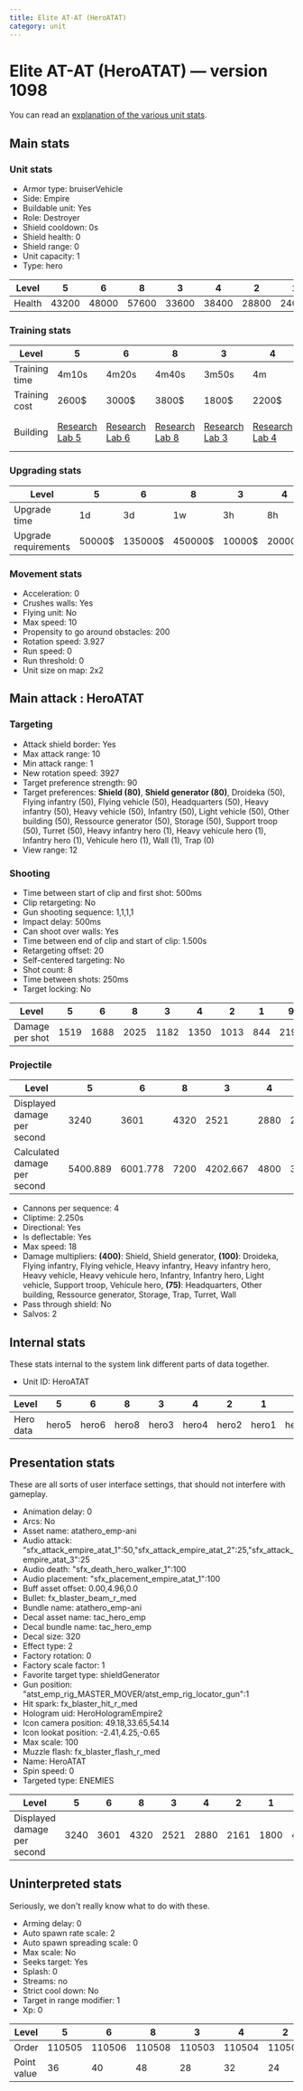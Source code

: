 ```yaml
---
title: Elite AT-AT (HeroATAT)
category: unit
---
```


# Elite AT-AT (HeroATAT) — version 1098

You can read an [explanation  of the various unit stats](unitexplained.md).

## Main stats

### Unit stats

  * Armor type: bruiserVehicle
  * Side: Empire
  * Buildable unit: Yes
  * Role: Destroyer
  * Shield cooldown: 0s
  * Shield health: 0
  * Shield range: 0
  * Unit capacity: 1
  * Type: hero

|Level |5    |6    |8    |3    |4    |2    |1    |9    |7    |10   |
|------|-----|-----|-----|-----|-----|-----|-----|-----|-----|-----|
|Health|43200|48000|57600|33600|38400|28800|24000|62400|52800|72000|


### Training stats

|Level        |5                                      |6                                      |8                                      |3                                      |4                                      |2                                      |1                                           |9                                      |7                                      |10                                      |
|-------------|---------------------------------------|---------------------------------------|---------------------------------------|---------------------------------------|---------------------------------------|---------------------------------------|--------------------------------------------|---------------------------------------|---------------------------------------|----------------------------------------|
|Training time|4m10s                                  |4m20s                                  |4m40s                                  |3m50s                                  |4m                                     |3m40s                                  |3m30s                                       |4m50s                                  |4m30s                                  |5m                                      |
|Training cost|2600$                                  |3000$                                  |3800$                                  |1800$                                  |2200$                                  |1400$                                  |1000$                                       |4200$                                  |3400$                                  |4600$                                   |
|Building     |[Research Lab 5](empireOffenseLab.html)|[Research Lab 6](empireOffenseLab.html)|[Research Lab 8](empireOffenseLab.html)|[Research Lab 3](empireOffenseLab.html)|[Research Lab 4](empireOffenseLab.html)|[Research Lab 2](empireOffenseLab.html)|[Hero Command 5](empireTacticalCommand.html)|[Research Lab 9](empireOffenseLab.html)|[Research Lab 7](empireOffenseLab.html)|[Research Lab 10](empireOffenseLab.html)|


### Upgrading stats

|Level               |5     |6      |8      |3     |4     |2    |1    |9       |7      |10      |
|--------------------|------|-------|-------|------|------|-----|-----|--------|-------|--------|
|Upgrade time        |1d    |3d     |1w     |3h    |8h    |1h30m|0s   |1w3d    |5d     |2w      |
|Upgrade requirements|50000$|135000$|450000$|10000$|20000$|5000$|6500$|1500000$|225000$|2500000$|


### Movement stats

  * Acceleration: 0
  * Crushes walls: Yes
  * Flying unit: No
  * Max speed: 10
  * Propensity to go around obstacles: 200
  * Rotation speed: 3.927
  * Run speed: 0
  * Run threshold: 0
  * Unit size on map: 2x2

## Main attack : HeroATAT

### Targeting

  * Attack shield border: Yes
  * Max attack range: 10
  * Min attack range: 1
  * New rotation speed: 3927
  * Target preference strength: 90
  * Target preferences: **Shield (80)**, **Shield generator (80)**, Droideka (50), Flying infantry (50), Flying vehicle (50), Headquarters (50), Heavy infantry (50), Heavy vehicle (50), Infantry (50), Light vehicle (50), Other building (50), Ressource generator (50), Storage (50), Support troop (50), Turret (50), Heavy infantry hero (1), Heavy vehicule hero (1), Infantry hero (1), Vehicule hero (1), Wall (1), Trap (0)
  * View range: 12

### Shooting

  * Time between start of clip and first shot: 500ms
  * Clip retargeting: No
  * Gun shooting sequence: 1,1,1,1
  * Impact delay: 500ms
  * Can shoot over walls: Yes
  * Time between end of clip and start of clip: 1.500s
  * Retargeting offset: 20
  * Self-centered targeting: No
  * Shot count: 8
  * Time between shots: 250ms
  * Target locking: No

|Level          |5   |6   |8   |3   |4   |2   |1  |9   |7   |10  |
|---------------|----|----|----|----|----|----|---|----|----|----|
|Damage per shot|1519|1688|2025|1182|1350|1013|844|2194|1857|2532|


### Projectile

|Level                       |5       |6       |8   |3       |4   |2       |1       |9       |7       |10      |
|----------------------------|--------|--------|----|--------|----|--------|--------|--------|--------|--------|
|Displayed damage per second |3240    |3601    |4320|2521    |2880|2161    |1800    |4680    |3961    |5401    |
|Calculated damage per second|5400.889|6001.778|7200|4202.667|4800|3601.778|3000.889|7800.889|6602.667|9002.667|


  * Cannons per sequence: 4
  * Cliptime: 2.250s
  * Directional: Yes
  * Is deflectable: Yes
  * Max speed: 18
  * Damage multipliers: **(400)**: Shield, Shield generator, **(100)**: Droideka, Flying infantry, Flying vehicle, Heavy infantry, Heavy infantry hero, Heavy vehicle, Heavy vehicule hero, Infantry, Infantry hero, Light vehicle, Support troop, Vehicule hero, **(75)**: Headquarters, Other building, Ressource generator, Storage, Trap, Turret, Wall
  * Pass through shield: No
  * Salvos: 2

## Internal stats

These stats internal to the system link different parts of data together.

  * Unit ID: HeroATAT

|Level    |5    |6    |8    |3    |4    |2    |1    |9    |7    |10    |
|---------|-----|-----|-----|-----|-----|-----|-----|-----|-----|------|
|Hero data|hero5|hero6|hero8|hero3|hero4|hero2|hero1|hero9|hero7|hero10|


## Presentation stats

These are all sorts of user interface settings, that should not interfere with gameplay.

  * Animation delay: 0
  * Arcs: No
  * Asset name: atathero_emp-ani
  * Audio attack: "sfx_attack_empire_atat_1":50,"sfx_attack_empire_atat_2":25,"sfx_attack_empire_atat_3":25
  * Audio death: "sfx_death_hero_walker_1":100
  * Audio placement: "sfx_placement_empire_atat_1":100
  * Buff asset offset: 0.00,4.96,0.0
  * Bullet: fx_blaster_beam_r_med
  * Bundle name: atathero_emp-ani
  * Decal asset name: tac_hero_emp
  * Decal bundle name: tac_hero_emp
  * Decal size: 320
  * Effect type: 2
  * Factory rotation: 0
  * Factory scale factor: 1
  * Favorite target type: shieldGenerator
  * Gun position: "atst_emp_rig_MASTER_MOVER/atst_emp_rig_locator_gun":1
  * Hit spark: fx_blaster_hit_r_med
  * Hologram uid: HeroHologramEmpire2
  * Icon camera position: 49.18,33.65,54.14
  * Icon lookat position: -2.41,4.25,-0.65
  * Max scale: 100
  * Muzzle flash: fx_blaster_flash_r_med
  * Name: HeroATAT
  * Spin speed: 0
  * Targeted type: ENEMIES

|Level                      |5   |6   |8   |3   |4   |2   |1   |9   |7   |10  |
|---------------------------|----|----|----|----|----|----|----|----|----|----|
|Displayed damage per second|3240|3601|4320|2521|2880|2161|1800|4680|3961|5401|


## Uninterpreted stats

Seriously, we don't really know what to do with these.

  * Arming delay: 0
  * Auto spawn rate scale: 2
  * Auto spawn spreading scale: 0
  * Max scale: No
  * Seeks target: Yes
  * Splash: 0
  * Streams: no
  * Strict cool down: No
  * Target in range modifier: 1
  * Xp: 0

|Level      |5     |6     |8     |3     |4     |2     |1     |9     |7     |10    |
|-----------|------|------|------|------|------|------|------|------|------|------|
|Order      |110505|110506|110508|110503|110504|110502|110501|110509|110507|110510|
|Point value|36    |40    |48    |28    |32    |24    |20    |52    |44    |60    |


